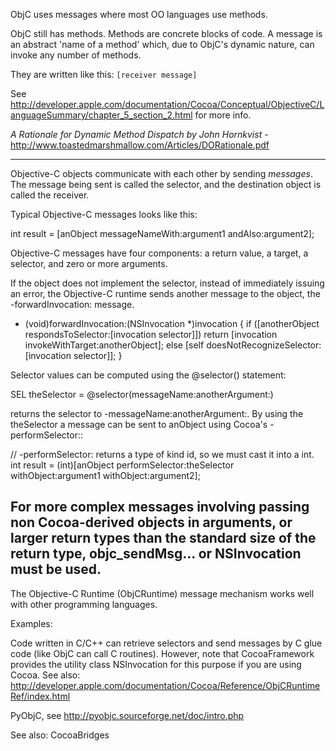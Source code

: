 ObjC uses messages where most OO languages use methods. 

ObjC still has methods. Methods are concrete blocks of code. A message is an abstract 'name of a method' which, due to ObjC's dynamic nature, can invoke any number of methods.

They are written like this: 
<code>[receiver message]</code>

See http://developer.apple.com/documentation/Cocoa/Conceptual/ObjectiveC/LanguageSummary/chapter_5_section_2.html
for more info.


*A Rationale for Dynamic Method Dispatch by John Hornkvist* - http://www.toastedmarshmallow.com/Articles/DORationale.pdf

----
Objective-C objects communicate with each other by sending *messages*. The message being sent is called the selector, and the destination object is called the receiver.

Typical Objective-C messages looks like this:
    
int result = [anObject messageNameWith:argument1 andAlso:argument2];


Objective-C messages have four components: a return value, a target, a selector, and zero or more arguments.

If the object does not implement the selector, instead of immediately issuing an error, the Objective-C runtime sends another message to the object, the     -forwardInvocation: message.

    
- (void)forwardInvocation:(NSInvocation *)invocation {
  if ([anotherObject respondsToSelector:[invocation selector]])
    return [invocation invokeWithTarget:anotherObject];
  else
    [self doesNotRecognizeSelector:[invocation selector]];
}


Selector values can be computed using the     @selector() statement:
    
SEL theSelector = @selector(messageName:anotherArgument:)

returns the selector to     -messageName:anotherArgument:. By using the     theSelector a message can be sent to     anObject using Cocoa's     -performSelector::
    
// -performSelector: returns a type of kind     id, so we must cast it into a int.
int result = (int)[anObject performSelector:theSelector
                    withObject:argument1
                    withObject:argument2];


For more complex messages involving passing non Cocoa-derived objects in arguments, or larger return types than the standard size of the return type,     objc_sendMsg... or     NSInvocation must be used.
----
The Objective-C Runtime (ObjCRuntime) message mechanism works well with other programming languages.

Examples:

Code written in C/C++ can retrieve selectors and send messages by C glue code (like ObjC can call C routines). However, note that CocoaFramework provides the utility class     NSInvocation for this purpose if you are using Cocoa. 
See also: http://developer.apple.com/documentation/Cocoa/Reference/ObjCRuntimeRef/index.html

PyObjC, see http://pyobjc.sourceforge.net/doc/intro.php

See also: CocoaBridges
